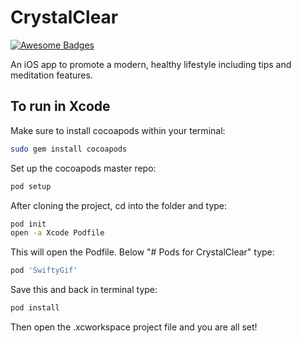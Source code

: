 # CrystalClear

[![Awesome Badges](https://img.shields.io/badge/badges-awesome-green.svg)](https://github.com/Naereen/badges)

An iOS app to promote a modern, healthy lifestyle including tips and meditation features. 

## To run in Xcode

Make sure to install cocoapods within your terminal:
```bash 
sudo gem install cocoapods
```

Set up the cocoapods master repo:
```bash
pod setup
```

After cloning the project, cd into the folder and type:
```bash
pod init
open -a Xcode Podfile
```

This will open the Podfile. Below "# Pods for CrystalClear" type:
```ruby
pod 'SwiftyGif'
```

Save this and back in terminal type:
```bash
pod install
```

Then open the .xcworkspace project file and you are all set!






